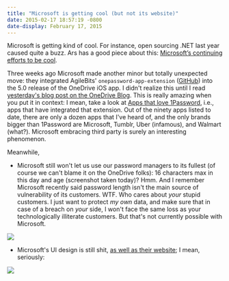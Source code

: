 ```yaml
---
title: "Microsoft is getting cool (but not its website)"
date: 2015-02-17 18:57:19 -0800
date-display: February 17, 2015
---
```

Microsoft is getting kind of cool. For instance, open sourcing .NET last year caused quite a buzz. Ars has a good piece about this: [Microsoft’s continuing efforts to be cool](http://arstechnica.com/information-technology/2015/02/microsofts-continuing-efforts-to-be-cool/).

Three weeks ago Microsoft made another minor but totally unexpected move: they integrated AgileBits' `onepassword-app-extension` ([GitHub](https://github.com/AgileBits/onepassword-app-extension)) into the 5.0 release of the OneDrive iOS app. I didn't realize this until I read [yesterday's blog post on the OneDrive Blog](https://blog.onedrive.com/onedrive_secure_password/). This is really amazing when you put it in context: I mean, take a look at [Apps that love 1Password](https://blog.agilebits.com/1password-apps/), i.e., apps that have integrated that extension. Out of the ninety apps listed to date, there are only a dozen apps that I've heard of, and the only brands bigger than 1Password are Microsoft, Tumblr, Uber (infamous), and Walmart (what?). Microsoft embracing third party is surely an interesting phenomenon.

Meanwhile,

* Microsoft still won't let us use our password managers to its fullest (of course we can't blame it on the OneDrive folks): 16 characters max in this day and age (screenshot taken today)? Hmm. And I remember Microsoft recently said password length isn't the main source of vulnerability of its customers. WTF. Who cares about *your* stupid customers. I just want to protect *my own* data, and make sure that in case of a breach on *your* side, I won't face the same loss as your technologically illiterate customers. But that's not currently possible with Microsoft.

![](http://i.imgur.com/CNv76zw.png)

* Microsoft's UI design is still shit, [as well as their website](/blog/2015/01/21/web-design-microsoft-vs-apple/); I mean, seriously:

![](http://i.imgur.com/wu66zZc.png)
